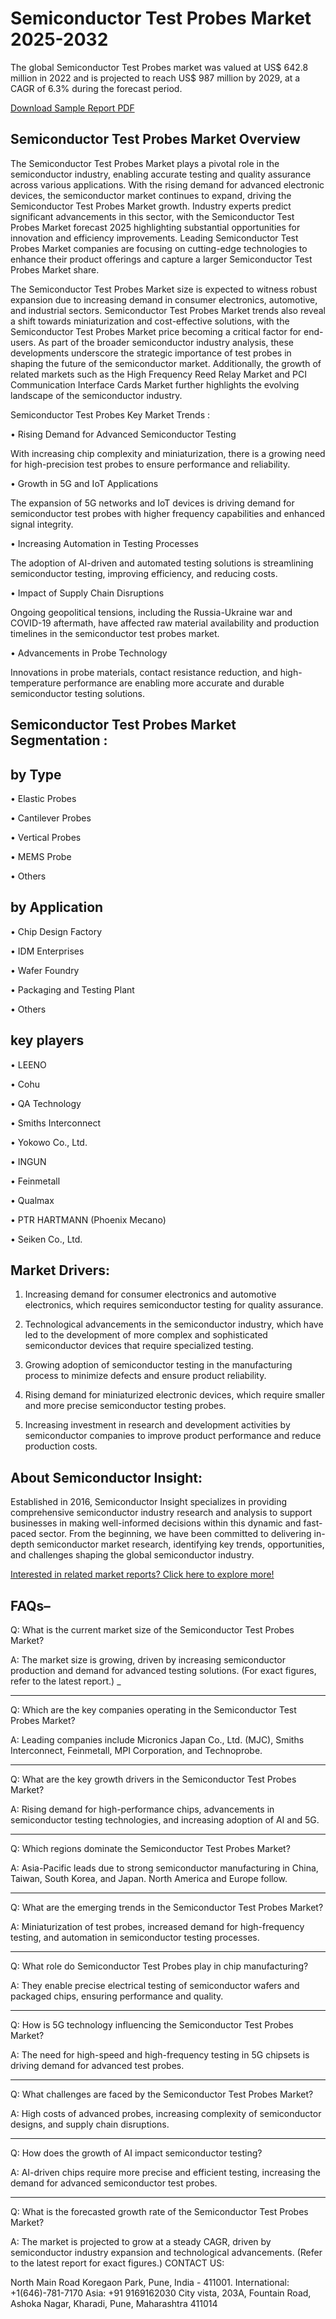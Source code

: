 <h1>Semiconductor Test Probes Market 2025-2032</h1>

The global Semiconductor Test Probes market was valued at US$ 642.8 million in 2022 and is projected to reach US$ 987 million by 2029, at a CAGR of 6.3% during the forecast period.

[Download Sample Report PDF](https://semiconductorinsight.com/download-sample-report/?product_id=3356)

<h2>Semiconductor Test Probes Market Overview</h2>

The Semiconductor Test Probes Market plays a pivotal role in the semiconductor industry, enabling accurate testing and quality assurance across various applications. With the rising demand for advanced electronic devices, the semiconductor market continues to expand, driving the Semiconductor Test Probes Market growth. Industry experts predict significant advancements in this sector, with the Semiconductor Test Probes Market forecast 2025 highlighting substantial opportunities for innovation and efficiency improvements. Leading Semiconductor Test Probes Market companies are focusing on cutting-edge technologies to enhance their product offerings and capture a larger Semiconductor Test Probes Market share.

The Semiconductor Test Probes Market size is expected to witness robust expansion due to increasing demand in consumer electronics, automotive, and industrial sectors. Semiconductor Test Probes Market trends also reveal a shift towards miniaturization and cost-effective solutions, with the Semiconductor Test Probes Market price becoming a critical factor for end-users. As part of the broader semiconductor industry analysis, these developments underscore the strategic importance of test probes in shaping the future of the semiconductor market. Additionally, the growth of related markets such as the High Frequency Reed Relay Market and PCI Communication Interface Cards Market further highlights the evolving landscape of the semiconductor industry.

Semiconductor Test Probes Key Market Trends  :

•	Rising Demand for Advanced Semiconductor Testing

With increasing chip complexity and miniaturization, there is a growing need for high-precision test probes to ensure performance and reliability.

•	Growth in 5G and IoT Applications

The expansion of 5G networks and IoT devices is driving demand for semiconductor test probes with higher frequency capabilities and enhanced signal integrity.

•	Increasing Automation in Testing Processes

The adoption of AI-driven and automated testing solutions is streamlining semiconductor testing, improving efficiency, and reducing costs.

•	Impact of Supply Chain Disruptions

Ongoing geopolitical tensions, including the Russia-Ukraine war and COVID-19 aftermath, have affected raw material availability and production timelines in the semiconductor test probes market.

•	Advancements in Probe Technology

Innovations in probe materials, contact resistance reduction, and high-temperature performance are enabling more accurate and durable semiconductor testing solutions.

<h2>Semiconductor Test Probes Market Segmentation :</h2>

<h2>by Type</h2>

•	Elastic Probes

•	Cantilever Probes

•	Vertical Probes

•	MEMS Probe

•	Others

<h2>by Application</h2>

•	Chip Design Factory

•	IDM Enterprises

•	Wafer Foundry

•	Packaging and Testing Plant

•	Others

<h2>key players</h2>

•	LEENO

•	Cohu

•	QA Technology

•	Smiths Interconnect

•	Yokowo Co., Ltd.

•	INGUN

•	Feinmetall

•	Qualmax

•	PTR HARTMANN (Phoenix Mecano)

•	Seiken Co., Ltd.

<h2>Market Drivers:</h2>

1.	Increasing demand for consumer electronics and automotive electronics, which requires semiconductor testing for quality assurance.

2.	Technological advancements in the semiconductor industry, which have led to the development of more complex and sophisticated semiconductor devices that require specialized testing.

3.	Growing adoption of semiconductor testing in the manufacturing process to minimize defects and ensure product reliability.

4.	Rising demand for miniaturized electronic devices, which require smaller and more precise semiconductor testing probes.

5.	Increasing investment in research and development activities by semiconductor companies to improve product performance and reduce production costs.

<h2>About Semiconductor Insight:</h2>

Established in 2016, Semiconductor Insight specializes in providing comprehensive semiconductor industry research and analysis to support businesses in making 
well-informed decisions within this dynamic and fast-paced sector. From the beginning, we have been committed to delivering in-depth semiconductor market 
research, identifying key trends, opportunities, and challenges shaping the global semiconductor industry.

[Interested in related market reports? Click here to explore more!](https://semiconductorinsight.com/report/semiconductor-test-probes-market/)


<h2>FAQs–</h2>

 
Q: What is the current market size of the Semiconductor Test Probes Market?

A: The market size is growing, driven by increasing semiconductor production and demand for advanced testing solutions. (For exact figures, refer to the latest report.)
_
_______________________________________
Q: Which are the key companies operating in the Semiconductor Test Probes Market?

A: Leading companies include Micronics Japan Co., Ltd. (MJC), Smiths Interconnect, Feinmetall, MPI Corporation, and Technoprobe.
________________________________________
Q: What are the key growth drivers in the Semiconductor Test Probes Market?

A: Rising demand for high-performance chips, advancements in semiconductor testing technologies, and increasing adoption of AI and 5G.
________________________________________
Q: Which regions dominate the Semiconductor Test Probes Market?

A: Asia-Pacific leads due to strong semiconductor manufacturing in China, Taiwan, South Korea, and Japan. North America and Europe follow.
________________________________________
Q: What are the emerging trends in the Semiconductor Test Probes Market?

A: Miniaturization of test probes, increased demand for high-frequency testing, and automation in semiconductor testing processes.
________________________________________
Q: What role do Semiconductor Test Probes play in chip manufacturing?

A: They enable precise electrical testing of semiconductor wafers and packaged chips, ensuring performance and quality.
________________________________________
Q: How is 5G technology influencing the Semiconductor Test Probes Market?

A: The need for high-speed and high-frequency testing in 5G chipsets is driving demand for advanced test probes.
________________________________________
Q: What challenges are faced by the Semiconductor Test Probes Market?

A: High costs of advanced probes, increasing complexity of semiconductor designs, and supply chain disruptions.
________________________________________
Q: How does the growth of AI impact semiconductor testing?

A: AI-driven chips require more precise and efficient testing, increasing the demand for advanced semiconductor test probes.
________________________________________
Q: What is the forecasted growth rate of the Semiconductor Test Probes Market?

A: The market is projected to grow at a steady CAGR, driven by semiconductor industry expansion and technological advancements. (Refer to the latest report for exact figures.)
CONTACT US:

North Main Road Koregaon Park, Pune, India - 411001.
International: +1(646)-781-7170
Asia: +91 9169162030
City vista, 203A, Fountain Road, Ashoka Nagar, Kharadi, Pune, Maharashtra 411014


